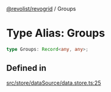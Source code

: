 [@revolist/revogrid](README.md) / Groups

# Type Alias: Groups

```ts
type Groups: Record<any, any>;
```

## Defined in

[src/store/dataSource/data.store.ts:25](https://github.com/revolist/revogrid/blob/7d79cd09d43b75b81712fd40eaf892d3b6da4928/src/store/dataSource/data.store.ts#L25)
